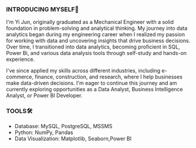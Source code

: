 ### INTRODUCING MYSELF👋
I'm Yi Jun, originally graduated as a Mechanical Engineer with a solid foundation in problem-solving and analytical thinking. My journey into data analytics began during my engineering career when I realized my passion for working with data and uncovering insights that drive business decisions. Over time, I transitioned into data analytics, becoming proficient in SQL, Power Bi, and various data analysis tools through self-study and hands-on experience.

I've since applied my skills across different industries, including e-commerce, finance, construction, and research, where I help businesses make data-driven decisions. I'm eager to continue this journey and am currently exploring opportunities as a Data Analyst, Business Intelligence Analyst, or Power BI Developer.

### TOOLS🛠️ 
* Database: MySQL, PostgreSQL, MSSMS
* Python: NumPy, Pandas
* Data Visualization: Matplotlib, Seaborn,Power BI


